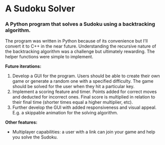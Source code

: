 # A Sudoku Solver

### A Python program that solves a Sudoku using a backtracking algorithm. 

The program was written in Python because of its convenience but I'll convert it to C++ in the near future. Understanding the recursive nature of the 
backtracking algorithm was a challenge but ultimately rewarding. The helper functions were simple to implement. 

**Future iterations:**
1. Develop a GUI for the program. Users should be able to create their own game or generate a random one with a specified difficulty. The game should be solved for the user when they hit a particular key.
2. Implement a scoring feature and timer. Points added for correct moves and deducted for incorrect ones. Final score is multiplied in relation to their final time (shorter times equal a higher multiplier, etc).
3. Further develop the GUI with added responsiveness and visual appeal. E.g. a skippable animation for the solving algorithm.

**Other features:**
- Multiplayer capabilities: a user with a link can join your game and help you solve the Sudoku.
